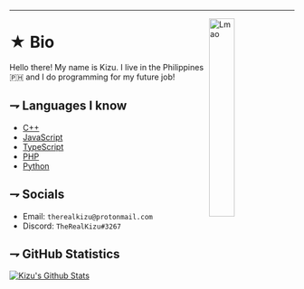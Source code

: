 ---
<!-- Avatar -->
<img align="right" alt="Lmao" width=30% src="https://images-ext-2.discordapp.net/external/SK_aazL8ithiZYRyvL6rqyyHlMjsrApL25S7j_XwnGQ/%3Fsize%3D1024/https/cdn.discordapp.com/avatars/380307921952833537/aa6d7e23ed98add8bec4b3a8ffb46ff6.png?width=460&height=460">

<!-- Header -->

# ★ Bio
<p align="left">Hello there! My name is Kizu. I live in the Philippines 🇵🇭 and I do programming for my future job!</p>

<!-- Description -->
## ⇁ Languages I know

* [C++](https://github.com/topics/cpp)
* [JavaScript](https://javascript.com)
* [TypeScript](https://www.typescriptlang.org)
* [PHP](https://php.net)
* [Python](https://python.org)

## ⇁ Socials

* Email: `therealkizu@protonmail.com`
* Discord: `TheRealKizu#3267`

## ⇁ GitHub Statistics

[![Kizu's Github Stats](https://github-readme-stats.vercel.app/api?username=therealkizu&show_icons=true&count_private=true&include_all_commits=true&hide_title=true)](https://github.com/anuraghazra/github-readme-stats)

<!--
**TheRealKizu/TheRealKizu** is a ✨ _special_ ✨ repository because its `README.md` (this file) appears on your GitHub profile.

Here are some ideas to get you started:

- 🔭 I’m currently working on ...
- 🌱 I’m currently learning ...
- 👯 I’m looking to collaborate on ...
- 🤔 I’m looking for help with ...
- 💬 Ask me about ...
- 📫 How to reach me: ...
- 😄 Pronouns: ...
- ⚡ Fun fact: ...
-->
